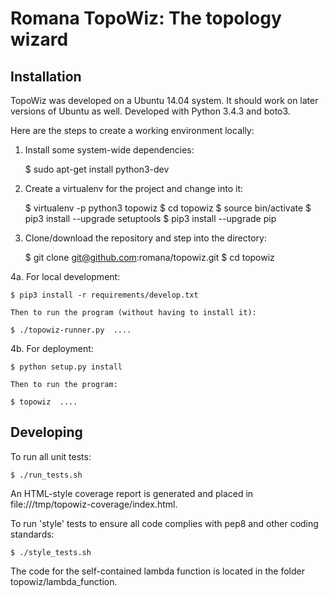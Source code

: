 # Romana TopoWiz: The topology wizard

## Installation

TopoWiz was developed on a Ubuntu 14.04 system. It should work on later
versions of Ubuntu as well. Developed with Python 3.4.3 and boto3.

Here are the steps to create a working environment locally:

1. Install some system-wide dependencies:

    $ sudo apt-get install python3-dev

2. Create a virtualenv for the project and change into it:

    $ virtualenv -p python3 topowiz
    $ cd topowiz
    $ source bin/activate
    $ pip3 install --upgrade setuptools
    $ pip3 install --upgrade pip

3. Clone/download the repository and step into the directory:

    $ git clone git@github.com:romana/topowiz.git
    $ cd topowiz

4a. For local development:

    $ pip3 install -r requirements/develop.txt

    Then to run the program (without having to install it):

    $ ./topowiz-runner.py  ....

4b. For deployment:

    $ python setup.py install

    Then to run the program:

    $ topowiz  ....


Developing
----------
To run all unit tests:

    $ ./run_tests.sh

An HTML-style coverage report is generated and placed in
file:///tmp/topowiz-coverage/index.html.

To run 'style' tests to ensure all code complies with pep8 and other coding
standards:

    $ ./style_tests.sh

The code for the self-contained lambda function is located in the folder
topowiz/lambda_function.
